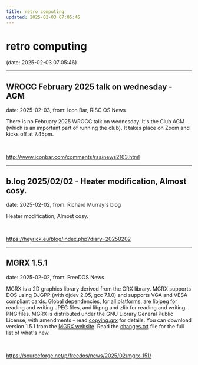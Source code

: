 ```yaml
---
title: retro computing
updated: 2025-02-03 07:05:46
---
```


# retro computing

(date: 2025-02-03 07:05:46)

---

## WROCC February 2025 talk on wednesday - AGM

date: 2025-02-03, from: Icon Bar, RISC OS News

There is no February 2025 WROCC talk on wednesday. It's the Club AGM (which is an important part of running the club). It takes place on Zoom and kicks off at 7.45pm. 

<br> 

<http://www.iconbar.com/comments/rss/news2163.html>

---

## b.log 2025/02/02 - Heater modification, Almost cosy.

date: 2025-02-02, from: Richard Murray's blog

Heater modification, Almost cosy. 

<br> 

<https://heyrick.eu/blog/index.php?diary=20250202>

---

## MGRX 1.5.1

date: 2025-02-02, from: FreeDOS News

<div class="markdown_content"><p>MGRX is a 2D graphics library derived from the GRX library. MGRX supports DOS using DJGPP (with djdev 2.05, gcc 7.1.0) and supports VGA and VESA compliant cards. Global dependencies, for all platforms, are libjpeg for reading and writing JPEG files, and libpng and zlib for reading and writing PNG files. MGRX is distributed under the GNU Library General Public License, with amendments - read <a class="" href="https://www.fgrim.com/mgrx/copying.grx" rel="nofollow">copying.grx</a> for details. You can download version 1.5.1 from the <a class="" href="https://www.fgrim.com/mgrx/" rel="nofollow">MGRX website</a>. Read the <a class="" href="https://www.fgrim.com/mgrx/changes.txt" rel="nofollow">changes.txt</a> file for the full list of what's new.</p></div> 

<br> 

<https://sourceforge.net/p/freedos/news/2025/02/mgrx-151/>

